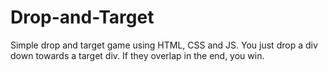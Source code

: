 # Drop-and-Target
Simple drop and target game using HTML, CSS and JS. You just drop a div down towards a target div. If they overlap in the end, you win.
